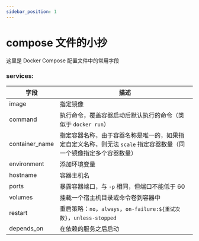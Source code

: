 ```yaml
---
sidebar_position: 1
---
```


# compose 文件的小抄

这里是 Docker Compose 配置文件中的常用字段

### services:

| 字段 | 描述 |
| ---- | ---- |
| image | 指定镜像 |
| command | 执行命令，覆盖容器启动后默认执行的命令（类似于 `docker run`） |
| container_name | 指定容器名称，由于容器名称是唯一的，如果指定自定义名称，则无法 `scale` 指定容器数量（同一个镜像指定多个容器数量） |
| environment | 添加环境变量 |
| hostname | 容器主机名 |
| ports | 暴露容器端口，与 `-p` 相同，但端口不能低于 60 |
| volumes | 挂载一个宿主机目录或命令卷到容器中 |
| restart | 重启策略：`no`，`always`，`on-failure:${重试次数}`，`unless-stopped` |
| depends_on | 在依赖的服务之后启动 |


<!-- build	使用 Dockerfile 构建镜像。指定Dockerfile 文件名，要指定Dockerfile文件需要在build标签的子级标签中使用dockerfile标签指定
dockerfile	构建镜像上下文路径（指定Dockerfile文件）
context	可以是 dockerfile 的路径，或者是指向git 仓库的url地址
deploy	指定部署和运行服务相关的配置，只能在Swarm模式使用
networks	加入网络，引用顶级networks下条目
networks_mode	设置容器的网络模式，如 host，bridge
volumes_from	从另一个服务或容器挂载卷，可选参数:ro 和:rw。仅版本’2’ 支持
hostname	容器主机名
sysctls	在容器内设置内核参数
links	连接到另外一个容器，- 服务名称[:服务别名] （类似于容器互联）
privileged	用来给容器root权限，注意是不安全的，只有两个值：true或false -->
